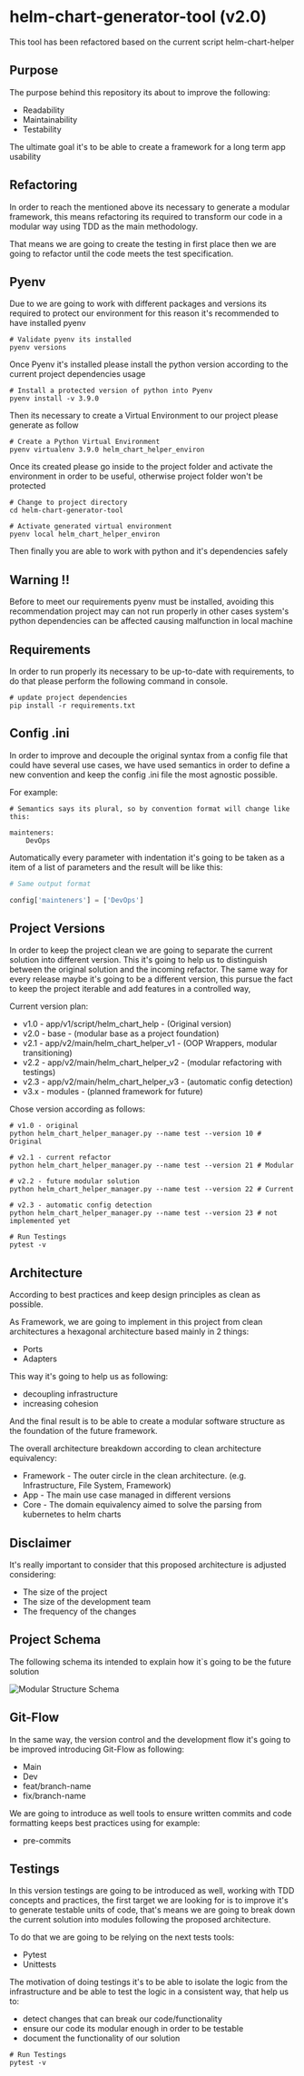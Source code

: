 # helm-chart-generator-tool (v2.0)
This tool has been refactored based on the current script helm-chart-helper

## Purpose
The purpose behind this repository its about to improve the following:
- Readability
- Maintainability
- Testability

The ultimate goal it's to be able to create a framework for a long term app
usability

## Refactoring
In order to reach the mentioned above its necessary to generate a modular framework,
this means refactoring its required to transform our code in a modular way using TDD
as the main methodology.

That means we are going to create the testing in first place then we are going to 
refactor until the code meets the test specification.

## Pyenv
Due to we are going to work with different packages and versions its required to protect our environment
for this reason it's recommended to have installed pyenv

```
# Validate pyenv its installed
pyenv versions
```

Once Pyenv it's installed please install the python version according to the current project 
dependencies usage

```
# Install a protected version of python into Pyenv
pyenv install -v 3.9.0
```

Then its necessary to create a Virtual Environment to our project please generate as follow
```
# Create a Python Virtual Environment
pyenv virtualenv 3.9.0 helm_chart_helper_environ 
```

Once its created please go inside to the project folder and activate the environment in order
to be useful, otherwise project folder won't be protected

```
# Change to project directory
cd helm-chart-generator-tool

# Activate generated virtual environment
pyenv local helm_chart_helper_environ
```

Then finally you are able to work with python and it's dependencies safely 


## Warning !!
Before to meet our requirements pyenv must be installed, avoiding
this recommendation project may can not run properly in other cases system's 
python dependencies can be affected causing malfunction in local machine

## Requirements

In order to run properly its necessary to be up-to-date with requirements, to do that please perform
the following command in console.

```
# update project dependencies
pip install -r requirements.txt
```

## Config .ini

In order to improve and decouple the original syntax from a config file that could have several
use cases, we have used semantics in order to define a new convention and keep the config .ini file 
the most agnostic possible.

For example:
```
# Semantics says its plural, so by convention format will change like this:

mainteners:
    DevOps
```

Automatically every parameter with indentation it's going to be taken as a item of a list of parameters
and the result will be like this:

```python
# Same output format

config['mainteners'] = ['DevOps']
```



## Project Versions
In order to keep the project clean we are going to separate the current solution into different
version. This it's going to help us to distinguish between the original solution and the incoming
refactor. The same way for every release maybe it's going to be a different version, this pursue the
fact to keep the project iterable and add features in a controlled way,

Current version plan:
- v1.0 - app/v1/script/helm_chart_help - (Original version)
- v2.0 - base - (modular base as a project foundation)
- v2.1 - app/v2/main/helm_chart_helper_v1 - (OOP Wrappers, modular transitioning)
- v2.2 - app/v2/main/helm_chart_helper_v2 - (modular refactoring with testings)
- v2.3 - app/v2/main/helm_chart_helper_v3 - (automatic config detection)
- v3.x - modules - (planned framework for future)

Chose version according as follows:
```
# v1.0 - original
python helm_chart_helper_manager.py --name test --version 10 # Original 

# v2.1 - current refactor
python helm_chart_helper_manager.py --name test --version 21 # Modular

# v2.2 - future modular solution
python helm_chart_helper_manager.py --name test --version 22 # Current

# v2.3 - automatic config detection
python helm_chart_helper_manager.py --name test --version 23 # not implemented yet

# Run Testings
pytest -v
```

## Architecture
According to best practices and keep design principles as clean as possible.

As Framework, we are going to implement in this project from clean architectures a hexagonal architecture
based mainly in 2 things:
- Ports
- Adapters

This way it's going to help us as following:
- decoupling infrastructure
- increasing cohesion

And the final result is to be able to create a modular software structure as 
the foundation of the future framework.

The overall architecture breakdown according to clean architecture equivalency:
- Framework - The outer circle in the clean architecture. (e.g. Infrastructure, File System, Framework)
- App - The main use case managed in different versions
- Core - The domain equivalency aimed to solve the parsing from kubernetes to helm charts

## Disclaimer
It's really important to consider that this proposed architecture is adjusted considering:
- The size of the project
- The size of the development team
- The frequency of the changes

## Project Schema
The following schema its intended to explain how it`s going to be the future solution

![Modular Structure Schema](helm-chart-generator-tool-map.png)

## Git-Flow
In the same way, the version control and the development flow it's going to be
improved introducing Git-Flow as following:
- Main
- Dev
- feat/branch-name
- fix/branch-name

We are going to introduce as well tools to ensure written commits and code formatting
keeps best practices using for example:
- pre-commits

## Testings
In this version testings are going to be introduced as well, working with
TDD concepts and practices, the first target we are looking for is to improve it's 
to generate testable units of code, that's means we are going to break down the
current solution into modules following the proposed architecture.

To do that we are going to be relying on the next tests tools: 
- Pytest
- Unittests

The motivation of doing testings it's to be able to isolate the logic from
the infrastructure and be able to test the logic in a consistent way, that help 
us to:
- detect changes that can break our code/functionality
- ensure our code its modular enough in order to be testable
- document the functionality of our solution

```
# Run Testings
pytest -v
```
